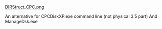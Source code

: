 [DIRStruct_CPC.png](DIRStruct_CPC.png)

An alternative for CPCDiskXP.exe command line (not physical 3.5 part)
And ManageDsk.exe
